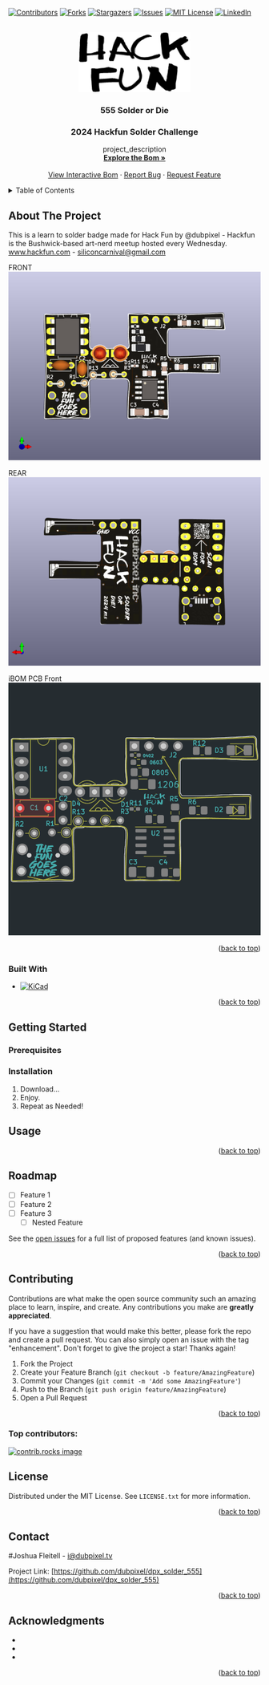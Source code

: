 <!-- Improved compatibility of back to top link: See: https://github.com/othneildrew/Best-README-Template/pull/73 -->
<a id="readme-top"></a>
<!--
*** Thanks for checking out the Best-README-Template. If you have a suggestion
*** that would make this better, please fork the repo and create a pull request
*** or simply open an issue with the tag "enhancement".
*** Don't forget to give the project a star!
*** Thanks again! Now go create something AMAZING! :D
-->


<!-- PROJECT SHIELDS -->
<!--
*** I'm using markdown "reference style" links for readability.
*** Reference links are enclosed in brackets [ ] instead of parentheses ( ).
*** See the bottom of this document for the declaration of the reference variables
*** for contributors-url, forks-url, etc. This is an optional, concise syntax you may use.
*** https://www.markdownguide.org/basic-syntax/#reference-style-links
-->
[![Contributors][contributors-shield]][contributors-url]
[![Forks][forks-shield]][forks-url]
[![Stargazers][stars-shield]][stars-url]
[![Issues][issues-shield]][issues-url]
[![MIT License][license-shield]][license-url]
[![LinkedIn][linkedin-shield]][linkedin-url]



<!-- PROJECT LOGO -->
<br />
<div align="center">
  <a href="https://github.com/dubpixel/dpx_solder_555">
    <img src="images/logo.png" alt="Logo" height="120">
  </a>

<h3 align="center">555 Solder or Die </h3>
<h3 align="center">2024 Hackfun Solder Challenge </h3>

  <p align="center">
    project_description
    <br />
    <a href="https://github.com/dubpixel/dpx_solder_555/tree/main/src/bom"><strong>Explore the Bom »</strong></a>
    <br />
    <br />
    <a href="https://dubpixel.github.io/dpx_solder_555/ebom/index.html">View Interactive Bom</a>
    ·
    <a href="https://github.com/dubpixel/dpx_solder_555/issues/new?labels=bug&template=bug-report---.md">Report Bug</a>
    ·
    <a href="https://github.com/dubpixel/dpx_solder_555/issues/new?labels=enhancement&template=feature-request---.md">Request Feature</a>
  </p>
</div>



<!-- TABLE OF CONTENTS -->
<details>
  <summary>Table of Contents</summary>
  <ol>
    <li>
      <a href="#about-the-project">About The Project</a>
      <ul>
        <li><a href="#built-with">Built With</a></li>
      </ul>
    </li>
    <li>
      <a href="#getting-started">Getting Started</a>
      <ul>
        <li><a href="#prerequisites">Prerequisites</a></li>
        <li><a href="#installation">Installation</a></li>
      </ul>
    </li>
    <li><a href="#usage">Usage</a></li>
    <li><a href="#roadmap">Roadmap</a></li>
    <li><a href="#contributing">Contributing</a></li>
    <li><a href="#license">License</a></li>
    <li><a href="#contact">Contact</a></li>
    <li><a href="#acknowledgments">Acknowledgments</a></li>
  </ol>
</details>



<!-- ABOUT THE PROJECT -->
## About The Project

This is a learn to solder badge made for Hack Fun by @dubpixel - 
Hackfun is the Bushwick-based art-nerd meetup hosted every Wednesday. 
www.hackfun.com  - siliconcarnival@gmail.com

FRONT
![FRONT][product-front]

REAR
![REAR][product-rear]

iBOM PCB Front
![iBOM Front][product-pcbFront]



<p align="right">(<a href="#readme-top">back to top</a>)</p>

### Built With
* [![KiCad][KiCad.org]][KiCad-url]

<!--
 * [![Next][Next.js]][Next-url]
 * [![React][React.js]][React-url]
 * [![Vue][Vue.js]][Vue-url]
 * [![Angular][Angular.io]][Angular-url]
 * [![Svelte][Svelte.dev]][Svelte-url]
 * [![Laravel][Laravel.com]][Laravel-url]
 * [![Bootstrap][Bootstrap.com]][Bootstrap-url]
 * [![JQuery][JQuery.com]][JQuery-url]
-->
<p align="right">(<a href="#readme-top">back to top</a>)</p>



<!-- GETTING STARTED -->
## Getting Started


### Prerequisites


### Installation

1. Download...
2. Enjoy.
3. Repeat as Needed!
<!-- USAGE EXAMPLES -->
## Usage


<p align="right">(<a href="#readme-top">back to top</a>)</p>



<!-- ROADMAP -->
## Roadmap

- [ ] Feature 1
- [ ] Feature 2
- [ ] Feature 3
    - [ ] Nested Feature

See the [open issues](https://github.com/dubpixel/dpx_solder_555/issues) for a full list of proposed features (and known issues).

<p align="right">(<a href="#readme-top">back to top</a>)</p>



<!-- CONTRIBUTING -->
## Contributing

Contributions are what make the open source community such an amazing place to learn, inspire, and create. Any contributions you make are **greatly appreciated**.

If you have a suggestion that would make this better, please fork the repo and create a pull request. You can also simply open an issue with the tag "enhancement".
Don't forget to give the project a star! Thanks again!

1. Fork the Project
2. Create your Feature Branch (`git checkout -b feature/AmazingFeature`)
3. Commit your Changes (`git commit -m 'Add some AmazingFeature'`)
4. Push to the Branch (`git push origin feature/AmazingFeature`)
5. Open a Pull Request

<p align="right">(<a href="#readme-top">back to top</a>)</p>

### Top contributors:

<a href="https://github.com/dubpixel/dpx_solder_555/graphs/contributors">
  <img src="https://contrib.rocks/image?repo=dubpixel/dpx_solder_555" alt="contrib.rocks image" />
</a>



<!-- LICENSE -->
## License

Distributed under the MIT License. See `LICENSE.txt` for more information.

<p align="right">(<a href="#readme-top">back to top</a>)</p>



<!-- CONTACT -->
## Contact

#Joshua Fleitell - i@dubpixel.tv


Project Link: [https://github.com/dubpixel/dpx_solder_555](https://github.com/dubpixel/dpx_solder_555)

<p align="right">(<a href="#readme-top">back to top</a>)</p>



<!-- ACKNOWLEDGMENTS -->
## Acknowledgments

* []()
* []()
* []()

<p align="right">(<a href="#readme-top">back to top</a>)</p>



<!-- MARKDOWN LINKS & IMAGES -->
<!-- https://www.markdownguide.org/basic-syntax/#reference-style-links -->
[contributors-shield]: https://img.shields.io/github/contributors/dubpixel/dpx_solder_555.svg?style=for-the-badge
[contributors-url]: https://github.com/dubpixel/dpx_solder_555/graphs/contributors
[forks-shield]: https://img.shields.io/github/forks/gdubpixel/dpx_solder_555.svg?style=for-the-badge
[forks-url]: https://github.com/dubpixel/dpx_solder_555/network/members
[stars-shield]: https://img.shields.io/github/stars/dubpixel/dpx_solder_555.svg?style=for-the-badge
[stars-url]: https://github.com/dubpixel/dpx_solder_555/stargazers
[issues-shield]: https://img.shields.io/github/issues/dubpixel/dpx_solder_555.svg?style=for-the-badge
[issues-url]: https://github.com/dubpixel/dpx_solder_555/issues
[license-shield]: https://img.shields.io/github/license/dubpixel/dpx_solder_555.svg?style=for-the-badge
[license-url]: https://github.com/dubpixel/dpx_solder_555/blob/master/LICENSE.txt
[linkedin-shield]: https://img.shields.io/badge/-LinkedIn-black.svg?style=for-the-badge&logo=linkedin&colorB=555
[linkedin-url]: https://linkedin.com/in/linkedin_username
[product-screenshot]: images/screenshot.png
[product-front]: images/front.png
[product-rear]: images/rear.png
[product-pcbFront]: images/pcb_front.png
[Next.js]: https://img.shields.io/badge/next.js-000000?style=for-the-badge&logo=nextdotjs&logoColor=white
[Next-url]: https://nextjs.org/
[React.js]: https://img.shields.io/badge/React-20232A?style=for-the-badge&logo=react&logoColor=61DAFB
[React-url]: https://reactjs.org/
[Vue.js]: https://img.shields.io/badge/Vue.js-35495E?style=for-the-badge&logo=vuedotjs&logoColor=4FC08D
[Vue-url]: https://vuejs.org/
[Angular.io]: https://img.shields.io/badge/Angular-DD0031?style=for-the-badge&logo=angular&logoColor=white
[Angular-url]: https://angular.io/
[Svelte.dev]: https://img.shields.io/badge/Svelte-4A4A55?style=for-the-badge&logo=svelte&logoColor=FF3E00
[Svelte-url]: https://svelte.dev/
[Laravel.com]: https://img.shields.io/badge/Laravel-FF2D20?style=for-the-badge&logo=laravel&logoColor=white
[Laravel-url]: https://laravel.com
[Bootstrap.com]: https://img.shields.io/badge/Bootstrap-563D7C?style=for-the-badge&logo=bootstrap&logoColor=white
[Bootstrap-url]: https://getbootstrap.com
[JQuery.com]: https://img.shields.io/badge/jQuery-0769AD?style=for-the-badge&logo=jquery&logoColor=white
[JQuery-url]: https://jquery.com 
[KiCad.org]: https://img.shields.io/badge/KiCad-v8.0.3-blue
[KiCad-url]: https://kicad.org 

